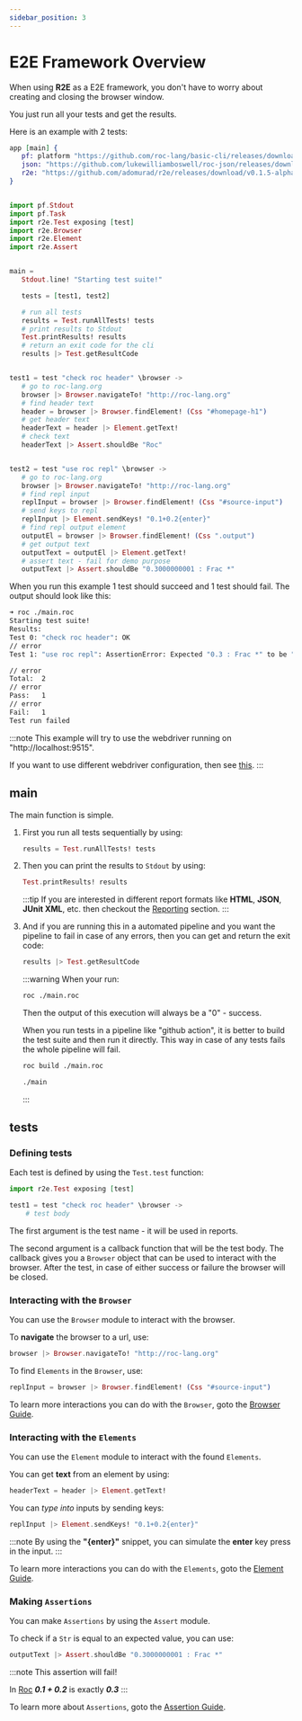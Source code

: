 ```yaml
---
sidebar_position: 3
---
```


# E2E Framework Overview

When using **R2E** as a E2E framework, you don't have to worry about
creating and closing the browser window.

You just run all your tests and get the results.

Here is an example with 2 tests:

```elixir title="main.roc
app [main] {
   pf: platform "https://github.com/roc-lang/basic-cli/releases/download/0.11.0/SY4WWMhWQ9NvQgvIthcv15AUeA7rAIJHAHgiaSHGhdY.tar.br",
   json: "https://github.com/lukewilliamboswell/roc-json/releases/download/0.10.0/KbIfTNbxShRX1A1FgXei1SpO5Jn8sgP6HP6PXbi-xyA.tar.br",
   r2e: "https://github.com/adomurad/r2e/releases/download/v0.1.5-alpha/0IggDPl58TipO1wTnPwgloHTyYfNyNN0I1HAMKmgYqA.tar.br",
}


import pf.Stdout
import pf.Task
import r2e.Test exposing [test]
import r2e.Browser
import r2e.Element
import r2e.Assert


main =
   Stdout.line! "Starting test suite!"

   tests = [test1, test2]

   # run all tests
   results = Test.runAllTests! tests
   # print results to Stdout
   Test.printResults! results
   # return an exit code for the cli
   results |> Test.getResultCode


test1 = test "check roc header" \browser ->
   # go to roc-lang.org
   browser |> Browser.navigateTo! "http://roc-lang.org"
   # find header text
   header = browser |> Browser.findElement! (Css "#homepage-h1")
   # get header text
   headerText = header |> Element.getText!
   # check text
   headerText |> Assert.shouldBe "Roc"


test2 = test "use roc repl" \browser ->
   # go to roc-lang.org
   browser |> Browser.navigateTo! "http://roc-lang.org"
   # find repl input
   replInput = browser |> Browser.findElement! (Css "#source-input")
   # send keys to repl
   replInput |> Element.sendKeys! "0.1+0.2{enter}"
   # find repl output element
   outputEl = browser |> Browser.findElement! (Css ".output")
   # get output text
   outputText = outputEl |> Element.getText!
   # assert text - fail for demo purpose
   outputText |> Assert.shouldBe "0.3000000001 : Frac *"
```

When you run this example 1 test should succeed and 1 test should fail.
The output should look like this:

```sh
➜ roc ./main.roc
Starting test suite!
Results:
Test 0: "check roc header": OK
// error
Test 1: "use roc repl": AssertionError: Expected "0.3 : Frac *" to be "0.3000000001 : Frac *"

// error
Total:  2
// error
Pass:   1
// error
Fail:   1
Test run failed
```

:::note
This example will try to use the webdriver running on "http://localhost:9515".

If you want to use different webdriver configuration, then see [this](guide/driver).
:::

## main

The main function is simple.

1.  First you run all tests sequentially by using:

    ```elixir
    results = Test.runAllTests! tests
    ```

1.  Then you can print the results to `Stdout` by using:

    ```elixir
    Test.printResults! results
    ```

    :::tip
    If you are interested in different report formats like **HTML**, **JSON**, **JUnit XML**, etc.
    then checkout the [Reporting](guide/test#reporting) section.
    :::

1.  And if you are running this in a automated pipeline and you want
    the pipeline to fail in case of any errors, then you can get and return
    the exit code:

    ```elixir
    results |> Test.getResultCode
    ```

    :::warning
    When your run:

    ```sh
    roc ./main.roc
    ```

    Then the output of this execution will always be a "0" - success.

    When you run tests in a pipeline like "github action", it is better to build the test suite and then run it directly.
    This way in case of any tests fails the whole pipeline will fail.

    ```sh
    roc build ./main.roc

    ./main
    ```

    :::

## tests

### Defining tests

Each test is defined by using the `Test.test` function:

```elixir
import r2e.Test exposing [test]

test1 = test "check roc header" \browser ->
    # test body
```

The first argument is the test name - it will be used in reports.

The second argument is a callback function that will be the test body.
The callback gives you a `Browser` object that can be used to interact with the browser.
After the test, in case of either success or failure the browser will be closed.

### Interacting with the `Browser`

You can use the `Browser` module to interact with the browser.

To **navigate** the browser to a url, use:

```elixir
browser |> Browser.navigateTo! "http://roc-lang.org"
```

To find `Elements` in the `Browser`, use:

```elixir
replInput = browser |> Browser.findElement! (Css "#source-input")
```

To learn more interactions you can do with the `Browser`, goto the [Browser Guide](guide/browser/intro).

### Interacting with the `Elements`

You can use the `Element` module to interact with the found `Elements`.

You can get **text** from an element by using:

```elixir
headerText = header |> Element.getText!
```

You can _type into_ inputs by sending keys:

```elixir
replInput |> Element.sendKeys! "0.1+0.2{enter}"
```

:::note
By using the **"\{enter\}"** snippet, you can simulate the **enter** key press in the input.
:::

To learn more interactions you can do with the `Elements`, goto the [Element Guide](guide/element/intro).

### Making `Assertions`

You can make `Assertions` by using the `Assert` module.

To check if a `Str` is equal to an expected value, you can use:

```elixir
outputText |> Assert.shouldBe "0.3000000001 : Frac *"
```

:::note
This assertion will fail!

In [Roc](https://www.roc-lang.org/) **_0.1 + 0.2_** is exactly **_0.3_**
:::

To learn more about `Assertions`, goto the [Assertion Guide](guide/assert).
